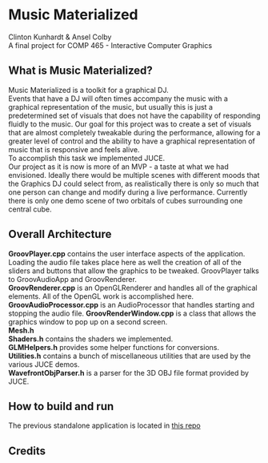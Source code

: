 # Music Materialized
Clinton Kunhardt & Ansel Colby  
A final project for COMP 465 - Interactive Computer Graphics

## What is Music Materialized?
Music Materialized is a toolkit for a graphical DJ.  
Events that have a DJ will often times accompany the music with a graphical representation of the music, 
but usually this is just a predetermined set of visuals that does not have the capability of responding 
fluidly to the music. Our goal for this project was to create a set of visuals that are almost completely
tweakable during the performance, allowing for a greater level of control and the ability to have a 
graphical representation of music that is responsive and feels alive.  
To accomplish this task we implemented JUCE.  
Our project as it is now is more of an MVP - a taste at what we had envisioned. Ideally there would be 
multiple scenes with different moods that the Graphics DJ could select from, as realistically there is
only so much that one person can change and modify during a live performance. Currently there is only one
demo scene of two orbitals of cubes surrounding one central cube.

## Overall Architecture
**GroovPlayer.cpp** contains the user interface aspects of the application. Loading the audio file takes 
place here as well the creation of all of the sliders and buttons that allow the graphics to be tweaked.
GroovPlayer talks to GroovAudioApp and GroovRenderer.  
**GroovRenderer.cpp** is an OpenGLRenderer and handles all of the graphical elements. All of the OpenGL 
work is accomplished here.  
**GroovAudioProcessor.cpp** is an AudioProcessor that handles starting and stopping the audio file.
**GroovRenderWindow.cpp** is a class that allows the graphics window to pop up on a second screen.     
**Mesh.h**    
**Shaders.h** contains the shaders we implemented.  
**GLMHelpers.h** provides some helper functions for conversions.  
**Utilities.h** contains a bunch of miscellaneous utilities that are used by the various JUCE demos.  
**WavefrontObjParser.h**  is a parser for the 3D OBJ file format provided by JUCE.  

## How to build and run


The previous standalone application is located in [this repo](https://github.com/CKunhardt/music-materialized)

## Credits

